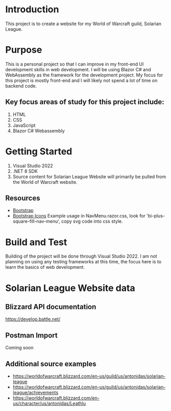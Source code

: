# Introduction
This project is to create a website for my World of Warcraft guild, Solarian League.


# Purpose
This is a personal project so that I can improve in my front-end UI development skills in web development.
I will be using Blazor C# and WebAssembly as the framework for the development project.
My focus for this project is mostly front-end and I will likely not spend a lot of time on backend code.

## Key focus areas of study for this project include:
1. HTML
2. CSS
3. JavaScript
4. Blazor C# Webassembly

# Getting Started
1.	Visual Studio 2022
2.	.NET 8 SDK
3.	Source content for Solarian League Website will primarily be pulled from the World of Warcraft website.

## Resources
- [Bootstrap](https://getbootstrap.com/)
- [Bootstrap Icons](https://icons.getbootstrap.com/) Example usage in NavMenu.razor.css, look for 'bi-plus-square-fill-nav-menu', copy svg code into css style.

# Build and Test
Building of the project will be done through Visual Studio 2022.
I am not planning on using any testing frameworks at this time, the focus here is to learn the basics of web development.


# Solarian League Website data

## Blizzard API documentation
https://develop.battle.net/

## Postman Import
Coming soon

## Additional source examples
- https://worldofwarcraft.blizzard.com/en-us/guild/us/antonidas/solarian-league
- https://worldofwarcraft.blizzard.com/en-us/guild/us/antonidas/solarian-league/achievements
- https://worldofwarcraft.blizzard.com/en-us/character/us/antonidas/Leathlu


